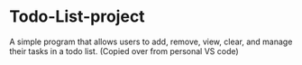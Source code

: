 # Todo-List-project
A simple program that allows users to add, remove, view, clear, and manage their tasks in a todo list.
(Copied over from personal VS code)

